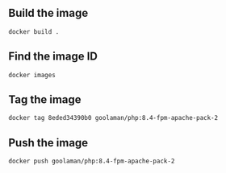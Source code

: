 ## Build the image
```docker build .```

## Find the image ID
```docker images```

## Tag the image
```docker tag 8eded34390b0 goolaman/php:8.4-fpm-apache-pack-2```

## Push the image
```docker push goolaman/php:8.4-fpm-apache-pack-2```

